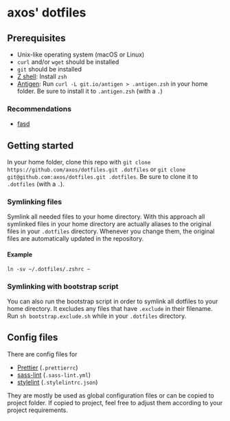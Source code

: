 # axos' dotfiles

## Prerequisites
* Unix-like operating system (macOS or Linux)
* `curl` and/or `wget` should be installed
* `git` should be installed
* [Z shell](https://www.zsh.org/): Install `zsh`
* [Antigen](http://antigen.sharats.me/): Run `curl -L git.io/antigen > .antigen.zsh` in your home folder. Be sure to install it to `.antigen.zsh` (with a `.`)

### Recommendations

* [fasd](https://github.com/clvv/fasd)

## Getting started

In your home folder, clone this repo with `git clone https://github.com/axos/dotfiles.git .dotfiles` or `git clone git@github.com:axos/dotfiles.git .dotfiles`. Be sure to clone it to `.dotfiles` (with a `.`).

### Symlinking files

Symlink all needed files to your home directory. With this approach all symlinked files in your home directory are actually aliases to the original files in your `.dotfiles` directory. Whenever you change them, the original files are automatically updated in the repository.

#### Example

`ln -sv ~/.dotfiles/.zshrc ~`

### Symlinking with bootstrap script

You can also run the bootstrap script in order to symlink all dotfiles to your home directory. It excludes any files that have `.exclude` in their filename. Run `sh bootstrap.exclude.sh` while in your `.dotfiles` directory.

## Config files

There are config files for
* [Prettier](https://prettier.io/) (`.prettierrc`)
* [sass-lint](https://github.com/sasstools/sass-lint) (`.sass-lint.yml`)
* [stylelint](https://stylelint.io/) (`.stylelintrc.json`)

They are mostly be used as global configuration files or can be copied to project folder. If copied to project, feel free to adjust them according to your project requirements.
